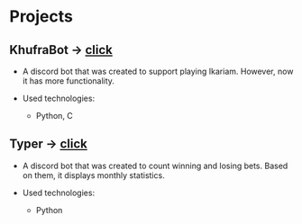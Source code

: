 # Projects

## KhufraBot -> [click](https://github.com/domikkkk/KhufraBot)

- A discord bot that was created to support playing Ikariam. However, now it has more functionality.

- Used technologies:
  - Python, C

## Typer -> [click](https://github.com/domikkkk/Typer)

- A discord bot that was created to count winning and losing bets. Based on them, it displays monthly statistics.

- Used technologies:
  - Python
